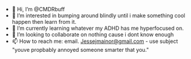 - 👋 Hi, I’m @CMDRbuff
- 👀 I’m interested in bumping around blindly until i make something cool happen then learn from it.
- 🌱 I’m currently learning whatever my ADHD has me hyperfocused on.
- 💞️ I’m looking to collaborate on nothing cause i dont know enough
- 📫 How to reach me: email. Jessejmainor@gmail.com - use subject "youve propbably annoyed someone smarter that you."

<!---
CMDRbuff/CMDRbuff is a ✨ special ✨ repository because its `README.md` (this file) appears on your GitHub profile.
You can click the Preview link to take a look at your changes.
--->
